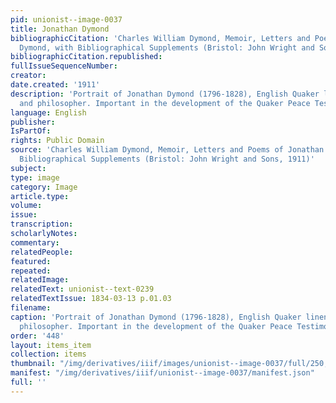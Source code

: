 ```yaml
---
pid: unionist--image-0037
title: Jonathan Dymond
bibliographicCitation: 'Charles William Dymond, Memoir, Letters and Poems of Jonathan
  Dymond, with Bibliographical Supplements (Bristol: John Wright and Sons, 1911)'
bibliographicCitation.republished: 
fullIssueSequenceNumber: 
creator: 
date.created: '1911'
description: 'Portrait of Jonathan Dymond (1796-1828), English Quaker linen-draper
  and philosopher. Important in the development of the Quaker Peace Testimony '
language: English
publisher: 
IsPartOf: 
rights: Public Domain
source: 'Charles William Dymond, Memoir, Letters and Poems of Jonathan Dymond, with
  Bibliographical Supplements (Bristol: John Wright and Sons, 1911)'
subject: 
type: image
category: Image
article.type: 
volume: 
issue: 
transcription: 
scholarlyNotes: 
commentary: 
relatedPeople: 
featured: 
repeated: 
relatedImage: 
relatedText: unionist--text-0239
relatedTextIssue: 1834-03-13 p.01.03
filename: 
caption: 'Portrait of Jonathan Dymond (1796-1828), English Quaker linen-draper and
  philosopher. Important in the development of the Quaker Peace Testimony '
order: '448'
layout: items_item
collection: items
thumbnail: "/img/derivatives/iiif/images/unionist--image-0037/full/250,/0/default.jpg"
manifest: "/img/derivatives/iiif/unionist--image-0037/manifest.json"
full: ''
---
```

